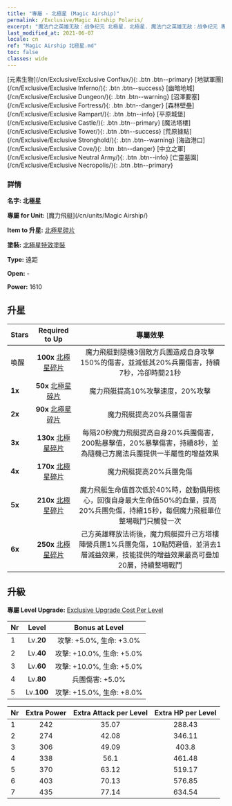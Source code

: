 ```yaml
---
title: "專屬 - 北極星 (Magic Airship)"
permalink: /Exclusive/Magic Airship Polaris/
excerpt: "魔法门之英雄无敌：战争纪元 北極星. 北極星. 魔法门之英雄无敌：战争纪元 專屬 北極星. 魔力飛艇 專屬."
last_modified_at: 2021-06-07
locale: cn
ref: "Magic Airship 北極星.md"
toc: false
classes: wide
---
```

 [元素生物](/cn/Exclusive/Exclusive Conflux/){: .btn .btn--primary} [地獄軍團](/cn/Exclusive/Exclusive Inferno/){: .btn .btn--success} [幽暗地城](/cn/Exclusive/Exclusive Dungeon/){: .btn .btn--warning} [沼澤要塞](/cn/Exclusive/Exclusive Fortress/){: .btn .btn--danger} [森林壁壘](/cn/Exclusive/Exclusive Rampart/){: .btn .btn--info} [平原城堡](/cn/Exclusive/Exclusive Castle/){: .btn .btn--primary} [魔法塔樓](/cn/Exclusive/Exclusive Tower/){: .btn .btn--success} [荒原據點](/cn/Exclusive/Exclusive Stronghold/){: .btn .btn--warning} [海盜港口](/cn/Exclusive/Exclusive Cove/){: .btn .btn--danger} [中立之軍](/cn/Exclusive/Exclusive Neutral Army/){: .btn .btn--info} [亡靈墓園](/cn/Exclusive/Exclusive Necropolis/){: .btn .btn--primary} 

### 詳情
 **名字: 北極星** 

 **專屬 for Unit:** [魔力飛艇](/cn/units/Magic Airship/) 

 **Item to 升星:** [北極星碎片](/cn/Items/con_989/)

 **塗裝:** [北極星特效塗裝](/cn/Items/con_657/)

 **Type:** 遠距

 **Open:** -

 **Power:** 1610

## 升星

  |     Stars    |  Required to Up | 專屬效果 |
  |:-------------|:---------------:|:---------------:|
  |  喚醒  | **100x** [北極星碎片](/cn/Items/con_989/) | 魔力飛艇對隨機3個敵方兵團造成自身攻擊150%的傷害，並減低其20%兵團傷害，持續7秒，冷卻時間21秒 |
  | **1x** <i class="fas fa-star"/> | **50x** [北極星碎片](/cn/Items/con_989/) | 魔力飛艇提高10%攻擊速度，20%攻擊 |
  | **2x** <i class="fas fa-star"/> | **90x** [北極星碎片](/cn/Items/con_989/) | 魔力飛艇提高20%兵團傷害 |
  | **3x** <i class="fas fa-star"/> | **130x** [北極星碎片](/cn/Items/con_989/) | 每隔20秒魔力飛艇提高自身20%兵團傷害，200點暴擊值，20%暴擊傷害，持續8秒，並為隨機己方魔法兵團提供一半屬性的增益效果 |
  | **4x** <i class="fas fa-star"/> | **170x** [北極星碎片](/cn/Items/con_989/) | 魔力飛艇提高20%兵團免傷 |
  | **5x** <i class="fas fa-star"/> | **210x** [北極星碎片](/cn/Items/con_989/) | 魔力飛艇生命值首次低於40%時，啟動備用核心，回復自身最大生命值50%的血量，提高20%兵團免傷，持續15秒，每個魔力飛艇單位整場戰鬥只觸發一次 |
  | **6x** <i class="fas fa-star"/> | **250x** [北極星碎片](/cn/Items/con_989/) | 己方英雄釋放法術後，魔力飛艇提升己方塔樓陣營兵團1%兵團免傷，10點閃避值，並消去1層減益效果，技能提供的增益效果最高可疊加20層，持續整場戰鬥 |


## 升級
 **專屬 Level Upgrade:** [Exclusive Upgrade Cost Per Level](/Exclusive/ExclusiveUpgradeCostPerLevel/)

  |  Nr  |   Level  | Bonus at Level |
  |:-----|:--------:|:--------------:|
  | 1 | Lv.**20** | 攻擊: +5.0%, 生命: +3.0% |
  | 2 | Lv.**40** | 攻擊: +10.0%, 生命: +5.0% |
  | 3 | Lv.**60** | 攻擊: +10.0%, 生命: +5.0% |
  | 4 | Lv.**80** | 兵團傷害: +5.0% |
  | 5 | Lv.**100** | 攻擊: +15.0%, 生命: +8.0% |


  |  Nr  |  Extra Power | Extra Attack per Level | Extra HP per Level |
  |:-----|:--------:|:--------:|:--------:|
  | 1 | 242 | 35.07 | 288.43 |
  | 2 | 274 | 42.08 | 346.11 |
  | 3 | 306 | 49.09 | 403.8 |
  | 4 | 338 | 56.1 | 461.48 |
  | 5 | 370 | 63.12 | 519.17 |
  | 6 | 403 | 70.13 | 576.85 |
  | 7 | 435 | 77.14 | 634.54 |


